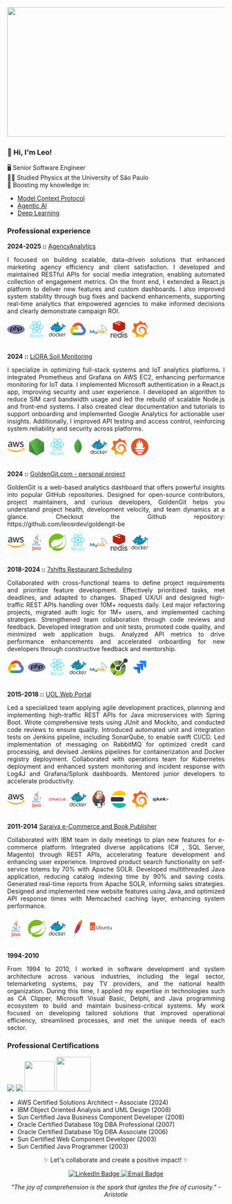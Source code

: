 
<div align="center">
  <img src="https://media.giphy.com/media/dWesBcTLavkZuG35MI/giphy.gif" width="600" height="300"/>
</div>

### 👋 Hi, I'm Leo!
🖥️ Senior Software Engineer  
👨‍🎓 Studied Physics at the University of São Paulo  
📖 Boosting my knowledge in:
- [Model Context Protocol](https://modelcontextprotocol.io/)
- [Agentic AI](https://www.ibm.com/think/topics/agentic-ai)
- [Deep Learning](https://arxiv.org/list/stat.ML/recent)

### Professional experience

**2024-2025 ::** [AgencyAnalytics](https://agencyanalytics.com/)
<div id="e1" align="justify">
<p>I focused on building scalable, data-driven solutions that enhanced marketing agency efficiency and client satisfaction. I developed and maintained RESTful APIs for social media integration, enabling automated collection of engagement metrics. On the front end, I extended a React.js platform to deliver new features and custom dashboards. I also improved system stability through bug fixes and backend enhancements, supporting real-time analytics that empowered agencies to make informed decisions and clearly demonstrate campaign ROI.</p>
</div>
<div>
<img src="https://github.com/devicons/devicon/blob/master/icons/php/php-original.svg" title="PHP" alt="PHP" width="40" height="40"/>&nbsp;
<img src="https://github.com/devicons/devicon/blob/master/icons/react/react-original-wordmark.svg" title="React" alt="React" width="40" height="40"/>&nbsp;
<img src="https://github.com/devicons/devicon/blob/master/icons/docker/docker-original-wordmark.svg" title="Docker" alt="Docker" width="40" height="40"/>&nbsp;
<img src="https://github.com/devicons/devicon/blob/master/icons/googlecloud/googlecloud-original.svg" title="Google Cloud" alt="Google" width="40" height="40"/>&nbsp;
<img src="https://github.com/devicons/devicon/blob/master/icons/mysql/mysql-original-wordmark.svg" title="MySQL"  alt="MySQL" width="40" height="40"/>&nbsp;
<img src="https://github.com/devicons/devicon/blob/master/icons/redis/redis-original-wordmark.svg" title="Redis" alt="Redis" width="40" height="40"/>&nbsp;
<img src="https://github.com/devicons/devicon/blob/master/icons/grafana/grafana-original.svg" title="Grafana" alt="Grafana" width="40" height="40"/>&nbsp;
</div>  
</br>

**2024 ::** [LiORA Soil Monitoring](https://ems-inc.ca/)
<div id="e1" align="justify">
<p>I specialize in optimizing full-stack systems and IoT analytics platforms. I integrated Prometheus and Grafana on AWS EC2, enhancing performance monitoring for IoT data. I implemented Microsoft authentication in a React.js app, improving security and user experience. I developed an algorithm to reduce SIM card bandwidth usage and led the rebuild of scalable Node.js and front-end systems. I also created clear documentation and tutorials to support onboarding and implemented Google Analytics for actionable user insights. Additionally, I improved API testing and access control, reinforcing system reliability and security across platforms.</p>
</div>  
<div>
<img src="https://github.com/devicons/devicon/blob/master/icons/amazonwebservices/amazonwebservices-original-wordmark.svg" title="AWS" alt="AWS" width="40" height="40"/>&nbsp;
<img src="https://github.com/devicons/devicon/blob/master/icons/nodejs/nodejs-original.svg" title="NodeJS" alt="NodeJS" width="40" height="40"/>&nbsp;
<img src="https://github.com/devicons/devicon/blob/master/icons/react/react-original-wordmark.svg" title="React" alt="React" width="40" height="40"/>&nbsp;
<img src="https://github.com/devicons/devicon/blob/master/icons/mongodb/mongodb-original.svg" title="MongoDB" alt="MongoDB" width="40" height="40"/>&nbsp;  
<img src="https://github.com/devicons/devicon/blob/master/icons/docker/docker-original-wordmark.svg" title="Docker" alt="Docker" width="40" height="40"/>&nbsp;
<img src="https://github.com/devicons/devicon/blob/master/icons/grafana/grafana-original.svg" title="Grafana" alt="Grafana" width="40" height="40"/>&nbsp;
<img src="https://github.com/devicons/devicon/blob/master/icons/prometheus/prometheus-original.svg" alt="Prometheus" width="40" height="40"/>&nbsp;
</div></br>

**2024 ::** [GoldenGit.com - personal project](https://goldengit.com/)
<div id="e1" align="justify">
<p>GoldenGit is a web-based analytics dashboard that offers powerful insights into popular GitHub repositories. Designed for open-source contributors, project maintainers, and curious developers, GoldenGit helps you understand project health, development velocity, and team dynamics at a glance. Checkout the Github repository: https://github.com/leosrdev/goldengit-be</p>
</div>  
<div>
<img src="https://github.com/devicons/devicon/blob/master/icons/amazonwebservices/amazonwebservices-original-wordmark.svg" title="AWS" alt="AWS" width="40" height="40"/>&nbsp;
<img src="https://github.com/devicons/devicon/blob/master/icons/java/java-original-wordmark.svg" title="Java" alt="Java" width="40" height="40"/>&nbsp;
<img src="https://github.com/devicons/devicon/blob/master/icons/spring/spring-original.svg" title="Spring" alt="Spring" width="40" height="40"/>&nbsp;  
<img src="https://github.com/devicons/devicon/blob/master/icons/react/react-original-wordmark.svg" title="React" alt="React" width="40" height="40"/>&nbsp;
<img src="https://github.com/devicons/devicon/blob/master/icons/mysql/mysql-original-wordmark.svg" title="MySQL"  alt="MySQL" width="40" height="40"/>&nbsp;
<img src="https://github.com/devicons/devicon/blob/master/icons/redis/redis-original-wordmark.svg" title="Redis" alt="Redis" width="40" height="40"/>&nbsp;
<img src="https://github.com/devicons/devicon/blob/master/icons/docker/docker-original-wordmark.svg" title="Docker" alt="Docker" width="40" height="40"/>&nbsp;
</div></br>
  
**2018-2024 ::** [7shifts Restaurant Scheduling](https://www.7shifts.com/)
<div id="e1" align="justify">
<p>Collaborated with cross-functional teams to define project requirements and prioritize feature development. Effectively prioritized tasks, met deadlines, and adapted to changes. Shaped UX/UI and designed high-traffic REST APIs handling over 10M+ requests daily. Led major refactoring projects, migrated auth logic for 1M+ users, and implemented caching strategies. Strengthened team collaboration through code reviews and feedback. Developed integration and unit tests, promoted code quality, and minimized web application bugs. Analyzed API metrics to drive performance enhancements and accelerated onboarding for new developers through constructive feedback and mentorship. </p>
</div>
<div>
<img src="https://github.com/devicons/devicon/blob/master/icons/googlecloud/googlecloud-original.svg" title="Google Cloud" alt="Google" width="40" height="40"/>&nbsp;
<img src="https://github.com/devicons/devicon/blob/master/icons/php/php-original.svg" title="PHP" alt="PHP" width="40" height="40"/>&nbsp;
<img src="https://github.com/devicons/devicon/blob/master/icons/react/react-original-wordmark.svg" title="React" alt="React" width="40" height="40"/>&nbsp;
<img src="https://github.com/devicons/devicon/blob/master/icons/docker/docker-original-wordmark.svg" title="Docker" alt="Docker" width="40" height="40"/>&nbsp;
<img src="https://github.com/devicons/devicon/blob/master/icons/mysql/mysql-original-wordmark.svg" title="MySQL"  alt="MySQL" width="40" height="40"/>&nbsp;
<img src="https://github.com/devicons/devicon/blob/master/icons/openapi/openapi-original.svg" title="OpenAPI"  alt="OpenAPI" width="40" height="40"/>&nbsp;
<img src="https://github.com/devicons/devicon/blob/master/icons/jira/jira-original.svg" title="Jira"  alt="Jira" width="40" height="40"/>&nbsp;
</div></br>

**2015-2018 ::** [UOL Web Portal](https://noticias.uol.com.br/)
<div id="e2" align="justify">
<p>Led a specialized team applying agile development practices, planning and implementing high-traffic REST APIs for Java microservices with Spring Boot. Wrote comprehensive tests using JUnit and Mockito, and conducted code reviews to ensure quality. Introduced automated unit and integration tests on Jenkins pipeline, including SonarQube, to enable swift CI/CD. Led implementation of messaging on RabbitMQ for optimized credit card processing, and devised Jenkins pipelines for containerization and Docker registry deployment. Collaborated with operations team for Kubernetes deployment and enhanced system monitoring and incident response with Log4J and Grafana/Splunk dashboards. Mentored junior developers to accelerate productivity.</p>
</div>
<div>
<img src="https://github.com/devicons/devicon/blob/master/icons/amazonwebservices/amazonwebservices-original-wordmark.svg" title="AWS" alt="AWS" width="40" height="40"/>&nbsp;
<img src="https://github.com/devicons/devicon/blob/master/icons/java/java-original-wordmark.svg" title="Java" alt="Java" width="40" height="40"/>&nbsp;
<img src="https://github.com/devicons/devicon/blob/master/icons/oracle/oracle-original.svg" title="Oracle DB" alt="Oracle DB" width="40" height="40"/>&nbsp;  
<img src="https://github.com/devicons/devicon/blob/master/icons/docker/docker-original-wordmark.svg" title="Docker" alt="Docker" width="40" height="40"/>&nbsp;
<img src="https://github.com/devicons/devicon/blob/master/icons/jenkins/jenkins-original.svg" title="Jenkins" alt="Jenkins" width="40" height="40"/>&nbsp;  
<img src="https://github.com/devicons/devicon/blob/master/icons/elasticsearch/elasticsearch-original.svg" title="ElasticSearch"  alt="ElasticSearch" width="40" height="40"/>&nbsp;  
<img src="https://github.com/devicons/devicon/blob/master/icons/grafana/grafana-original.svg" title="Grafana" alt="Grafana" width="40" height="40"/>&nbsp;
<img src="https://github.com/devicons/devicon/blob/master/icons/splunk/splunk-original-wordmark.svg" title="Splunk"  alt="Splunk" width="40" height="40"/>&nbsp;
</div></br>

**2011-2014** [Saraiva e-Commerce and Book Publisher](https://editorasaraiva.com.br/)
<div id="e2" align="justify">
<p>Collaborated with IBM team in daily meetings to plan new features for e-commerce platform. Integrated diverse applications (C# , SQL Server, Magento) through REST APIs, accelerating feature development and enhancing user experience. Improved product search functionality on self-service totems by 70% with Apache SOLR. Developed multithreaded Java application, reducing catalog indexing time by 90% and saving costs. Generated real-time reports from Apache SOLR, informing sales strategies. Designed and implemented new website features using Java, and optimized API response times with Memcached caching layer, enhancing system performance.</p>
</div>
<div>
<img src="https://github.com/devicons/devicon/blob/master/icons/java/java-original-wordmark.svg" title="Java" alt="Java" width="40" height="40"/>&nbsp;
<img src="https://github.com/devicons/devicon/blob/master/icons/spring/spring-original.svg" title="Spring" alt="Spring" width="40" height="40"/>&nbsp;  
<img src="https://github.com/devicons/devicon/blob/master/icons/docker/docker-original-wordmark.svg" title="Docker" alt="Docker" width="40" height="40"/>&nbsp;
<img src="https://github.com/devicons/devicon/blob/master/icons/apache/apache-original.svg" title="Solr" alt="Apache Solr" width="40" height="40"/>&nbsp;
 <img src="https://github.com/devicons/devicon/blob/master/icons/ubuntu/ubuntu-original-wordmark.svg" title="Ubuntu"  alt="Ubuntu" width="50" height="50"/>&nbsp;
</div></br>

**1994-2010** 
<div id="e2" align="justify">
<p>From 1994 to 2010, I worked in software development and system architecture across various industries, including the legal sector, telemarketing systems, pay TV providers, and the national health organization. During this time, I applied my expertise in technologies such as CA Clipper, Microsoft Visual Basic, Delphi, and Java programming ecosystem to build and maintain business-critical systems. My work focused on developing tailored solutions that improved operational efficiency, streamlined processes, and met the unique needs of each sector.</p>
</div>

### Professional Certifications
<p align="left">
  <img src="https://github.com/user-attachments/assets/89075f43-fb1e-45f6-83b4-15962cfec647" height="100">
  <img src="https://github.com/user-attachments/assets/d248c2ec-c680-43de-bb9f-d13cb7f9550c" height="100">
  <img src="https://github.com/user-attachments/assets/435f7c9c-8733-4fe1-a4c8-e2d7512fed59" height="70" width="70">
  <img src="https://github.com/user-attachments/assets/f0f3e050-66b2-4253-80e8-1510b8346b4c" height="80" width="80">
</p>

- AWS Certified Solutions Architect – Associate (2024)
- IBM Object Oriented Analysis and UML Design (2008)
- Sun Certified Java Business Component Developer (2008)
- Oracle Certified Database 10g DBA Professional (2007)
- Oracle Certified Database 10g DBA Associate (2006) 
- Sun Certified Web Component Developer (2003)
- Sun Certified Java Programmer (2003)

<div id="header" align="center">
  <p>✨ Let's collaborate and create a positive impact! ✨</p>
  <div id="badges">
   <a href="https://www.linkedin.com/in/leocamposdev">
     <img src="https://img.shields.io/badge/LinkedIn-blue?style=for-the-badge&logo=linkedin&logoColor=white" alt="LinkedIn Badge"/>
   </a>
   <a href="mailto:leosrdev@gmail.com">
     <img src="https://img.shields.io/badge/email-red?style=for-the-badge&logo=youtube&logoColor=white" alt="Email Badge"/>
   </a>
 </div>
<p><i>"The joy of comprehension is the spark that ignites the fire of curiosity." - Aristotle</i></p>
</div>
 

 <img src="https://komarev.com/ghpvc/?username=leosrdev&style=flat-square&color=blue" alt=""/>
